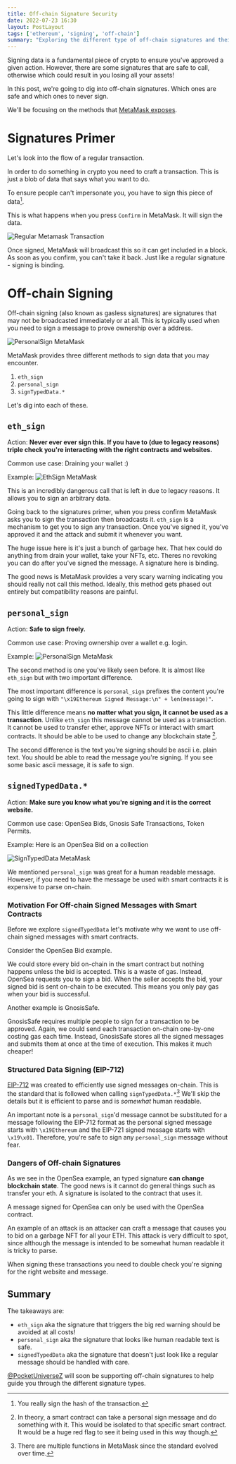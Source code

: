 ```yaml
---
title: Off-chain Signature Security
date: 2022-07-23 16:30 
layout: PostLayout
tags: ['ethereum', 'signing', 'off-chain']
summary: "Exploring the different type of off-chain signatures and their attack vectors."
---
```


Signing data is a fundamental piece of crypto to ensure you've approved a given action.
However, there are some signatures that are safe to call, otherwise which could result in you losing all your assets!

In this post, we're going to dig into off-chain signatures.
Which ones are safe and which ones to never sign.

We'll be focusing on the methods that [MetaMask exposes](https://docs.metamask.io/guide/signing-data.html#signing-data-with-metamask).

# Signatures Primer

Let's look into the flow of a regular transaction.

In order to do something in crypto you need to craft a transaction.
This is just a blob of data that says what you want to do.

To ensure people can't impersonate you, you have to sign this piece of data[^1].

This is what happens when you press `Confirm` in MetaMask.
It will sign the data.

![Regular Metamask Transaction](/static/images/blog/2022-07-23-images/regular_transaction.png)

Once signed, MetaMask will broadcast this so it can get included in a block.
As soon as you confirm, you can't take it back.
Just like a regular signature - signing is binding.

# Off-chain Signing

Off-chain signing (also known as gasless signatures) are signatures that may not be broadcasted immediately or at all. 
This is typically used when you need to sign a message to prove ownership over a address.

![PersonalSign MetaMask](/static/images/blog/2022-07-23-images/personal_sign.png)

MetaMask provides three different methods to sign data that you may encounter.

1. `eth_sign`
2. `personal_sign`
3. `signTypedData.*`

Let's dig into each of these.

## `eth_sign`

Action: **Never ever ever sign this. If you have to (due to legacy reasons) triple check you're interacting with the right contracts and websites.**

Common use case: Draining your wallet :)

Example:
![EthSign MetaMask](/static/images/blog/2022-07-23-images/eth_sign.png)

This is an incredibly dangerous call that is left in due to legacy reasons.
It allows you to sign an arbitrary data.

Going back to the signatures primer, when you press confirm MetaMask asks you to sign the transaction then broadcasts it.
`eth_sign` is a mechanism to get you to sign any transaction.
Once you've signed it, you've approved it and the attack and submit it whenever you want.

The huge issue here is it's just a bunch of garbage hex.
That hex could do anything from drain your wallet, take your NFTs, etc.
Theres no revoking you can do after you've signed the message.
A signature here is binding.

The good news is MetaMask provides a very scary warning indicating you should really not call this method.
Ideally, this method gets phased out entirely but compatibility reasons are painful.

## `personal_sign`

Action: **Safe to sign freely.**

Common use case: Proving ownership over a wallet e.g. login.

Example:
![PersonalSign MetaMask](/static/images/blog/2022-07-23-images/personal_sign.png)

The second method is one you've likely seen before.
It is almost like `eth_sign` but with two important difference.

The most important difference is `personal_sign`  prefixes the content you're going to sign with 
`"\x19Ethereum Signed Message:\n" + len(message)"`.

This little difference means **no matter what you sign, it cannot be used as a transaction**.
Unlike `eth_sign` this message cannot be used as a transaction.
It cannot be used to transfer ether, approve NFTs or interact with smart contracts. 
It should be able to be used to change any blockchain state [^2].

The second difference is the text you're signing should be ascii i.e. plain text.
You should be able to read the message you're signing.
If you see some basic ascii message, it is safe to sign.

## `signedTypedData.*`
Action: **Make sure you know what you're signing and it is the correct website.**

Common use case: OpenSea Bids, Gnosis Safe Transactions, Token Permits.

Example: Here is an OpenSea Bid on a collection

![SignTypedData MetaMask](/static/images/blog/2022-07-23-images/signTypedData.png)

We mentioned `personal_sign` was great for a human readable message.
However, if you need to have the message be used with smart contracts it is expensive to parse on-chain.

### Motivation For Off-chain Signed Messages with Smart Contracts 

Before we explore `signedTypedData` let's motivate why we want to use off-chain signed messages with smart contracts.

Consider the OpenSea Bid example.

We could store every bid on-chain in the smart contract but nothing happens unless the bid is accepted.
This is a waste of gas.
Instead, OpenSea requests you to sign a bid.
When the seller accepts the bid, your signed bid is sent on-chain to be executed.
This means you only pay gas when your bid is successful.

Another example is GnosisSafe.

GnosisSafe requires multiple people to sign for a transaction to be approved.
Again, we could send each transaction on-chain one-by-one costing gas each time.
Instead, GnosisSafe stores all the signed messages and submits them at once at the time of execution.
This makes it much cheaper!

### Structured Data Signing (EIP-712)

[EIP-712](https://eips.ethereum.org/EIPS/eip-712) was created to efficiently use signed messages on-chain.
This is the standard that is followed when calling `signTypedData.*`[^3]
We'll skip the details but it is efficient to parse and is *somewhat* human readable.

An important note is a `personal_sign`'d message cannot be substituted for a message following the EIP-712 format as the personal signed message starts with `\x19Ethereum` and the EIP-721 signed message starts with `\x19\x01`.
Therefore, you're safe to sign any `personal_sign` message without fear.

### Dangers of Off-chain Signatures
As we see in the OpenSea example, an typed signature **can change blockchain state**.
The good news is it cannot do general things such as transfer your eth.
A signature is isolated to the contract that uses it.

A message signed for OpenSea can only be used with the OpenSea contract.

An example of an attack is an attacker can craft a message that causes you to bid on a garbage NFT for all your ETH.
This attack is very difficult to spot, since although the message is intended to be somewhat human readable it is tricky to parse.

When signing these transactions you need to double check you're signing for the right website and message.

## Summary
The takeaways are:
* `eth_sign` aka the signature that triggers the big red warning should be avoided at all costs!
* `personal_sign` aka the signature that looks like human readable text is safe.
* `signedTypedData` aka the signature that doesn't just look like a regular message should be handled with care.

[@PocketUniverseZ](https://twitter.com/PocketUniverseZ) will soon be supporting off-chain signatures to help guide you through the different signature types.

[^1]: You really sign the hash of the transaction.
[^2]: In theory, a smart contract can take a personal sign message and do something with it. This would be isolated to that specific smart contract. It would be a huge red flag to see it being used in this way though.
[^3]: There are multiple functions in MetaMask since the standard evolved over time.
